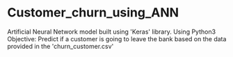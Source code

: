 # Customer_churn_using_ANN
Artificial Neural Network model built using 'Keras' library.
Using Python3
Objective: Predict if a customer is going to leave the bank based on the data provided in the 'churn_customer.csv'
